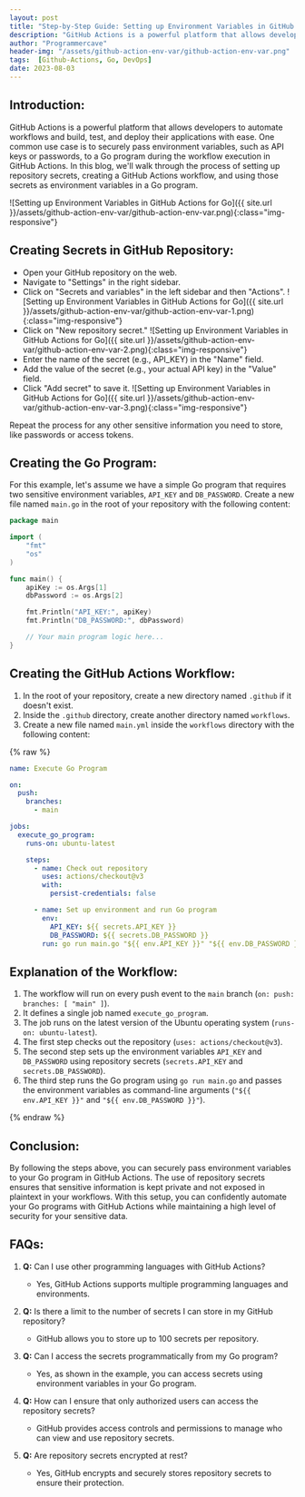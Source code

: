 ```yaml
---
layout: post
title: "Step-by-Step Guide: Setting up Environment Variables in GitHub Actions for Go"
description: "GitHub Actions is a powerful platform that allows developers to automate workflows and build, test, and deploy their applications with ease. One common use case is to securely pass environment variables, such as API keys or passwords, to a Go program during the workflow execution in GitHub Actions. In this blog, we'll walk through the process of setting up repository secrets, creating a GitHub Actions workflow, and using those secrets as environment variables in a Go program."
author: "Programmercave"
header-img: "/assets/github-action-env-var/github-action-env-var.png"
tags:  [Github-Actions, Go, DevOps]
date: 2023-08-03
---
```


## Introduction:

GitHub Actions is a powerful platform that allows developers to automate workflows and build, test, and deploy their applications with ease. One common use case is to securely pass environment variables, such as API keys or passwords, to a Go program during the workflow execution in GitHub Actions. In this blog, we'll walk through the process of setting up repository secrets, creating a GitHub Actions workflow, and using those secrets as environment variables in a Go program.

![Setting up Environment Variables in GitHub Actions for Go]({{ site.url }}/assets/github-action-env-var/github-action-env-var.png){:class="img-responsive"}

## Creating Secrets in GitHub Repository:

 - Open your GitHub repository on the web.
 - Navigate to "Settings" in the right sidebar.
 - Click on "Secrets and variables" in the left sidebar and then "Actions".
 ![Setting up Environment Variables in GitHub Actions for Go]({{ site.url }}/assets/github-action-env-var/github-action-env-var-1.png){:class="img-responsive"}
 - Click on "New repository secret."
 ![Setting up Environment Variables in GitHub Actions for Go]({{ site.url }}/assets/github-action-env-var/github-action-env-var-2.png){:class="img-responsive"}
 - Enter the name of the secret (e.g., API_KEY) in the "Name" field.
 - Add the value of the secret (e.g., your actual API key) in the "Value" field.
 - Click "Add secret" to save it.
 ![Setting up Environment Variables in GitHub Actions for Go]({{ site.url }}/assets/github-action-env-var/github-action-env-var-3.png){:class="img-responsive"}

Repeat the process for any other sensitive information you need to store, like passwords or access tokens.

## Creating the Go Program:

For this example, let's assume we have a simple Go program that requires two sensitive environment variables, `API_KEY` and `DB_PASSWORD`. Create a new file named `main.go` in the root of your repository with the following content:

```go
package main

import (
	"fmt"
	"os"
)

func main() {
	apiKey := os.Args[1]
	dbPassword := os.Args[2]

	fmt.Println("API_KEY:", apiKey)
	fmt.Println("DB_PASSWORD:", dbPassword)

	// Your main program logic here...
}
```

## Creating the GitHub Actions Workflow:

1. In the root of your repository, create a new directory named `.github` if it doesn't exist.
2. Inside the `.github` directory, create another directory named `workflows`.
3. Create a new file named `main.yml` inside the `workflows` directory with the following content:

{% raw %}

```yaml
name: Execute Go Program

on:
  push:
    branches:
      - main

jobs:
  execute_go_program:
    runs-on: ubuntu-latest

    steps:
      - name: Check out repository
        uses: actions/checkout@v3
        with:
          persist-credentials: false

      - name: Set up environment and run Go program
        env:
          API_KEY: ${{ secrets.API_KEY }}
          DB_PASSWORD: ${{ secrets.DB_PASSWORD }}
        run: go run main.go "${{ env.API_KEY }}" "${{ env.DB_PASSWORD }}"
```

## Explanation of the Workflow:

1. The workflow will run on every push event to the `main` branch (`on: push: branches: [ "main" ]`).
2. It defines a single job named `execute_go_program`.
3. The job runs on the latest version of the Ubuntu operating system (`runs-on: ubuntu-latest`).
4. The first step checks out the repository (`uses: actions/checkout@v3`).
5. The second step sets up the environment variables `API_KEY` and `DB_PASSWORD` using repository secrets (`secrets.API_KEY` and `secrets.DB_PASSWORD`).
6. The third step runs the Go program using `go run main.go` and passes the environment variables as command-line arguments (`"${{ env.API_KEY }}"` and `"${{ env.DB_PASSWORD }}"`).

{% endraw %}
## Conclusion:

By following the steps above, you can securely pass environment variables to your Go program in GitHub Actions. The use of repository secrets ensures that sensitive information is kept private and not exposed in plaintext in your workflows. With this setup, you can confidently automate your Go programs with GitHub Actions while maintaining a high level of security for your sensitive data.

## FAQs:

1. **Q:** Can I use other programming languages with GitHub Actions?
   - Yes, GitHub Actions supports multiple programming languages and environments.

2. **Q:** Is there a limit to the number of secrets I can store in my GitHub repository?
   - GitHub allows you to store up to 100 secrets per repository.

3. **Q:** Can I access the secrets programmatically from my Go program?
   - Yes, as shown in the example, you can access secrets using environment variables in your Go program.

4. **Q:** How can I ensure that only authorized users can access the repository secrets?
   - GitHub provides access controls and permissions to manage who can view and use repository secrets.

5. **Q:** Are repository secrets encrypted at rest?
   - Yes, GitHub encrypts and securely stores repository secrets to ensure their protection.
